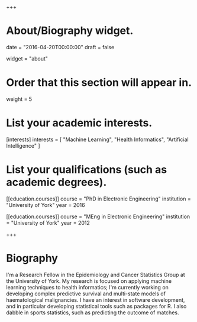 +++
# About/Biography widget.

date = "2016-04-20T00:00:00"
draft = false

widget = "about"

# Order that this section will appear in.
weight = 5

# List your academic interests.
[interests]
  interests = [
    "Machine Learning",
    "Health Informatics",
    "Artificial Intelligence"
  ]

# List your qualifications (such as academic degrees).
[[education.courses]]
  course = "PhD in Electronic Engineering"
  institution = "University of York"
  year = 2016

[[education.courses]]
  course = "MEng in Electronic Engineering"
  institution = "University of York"
  year = 2012

+++

# Biography

I'm a Research Fellow in the Epidemiology and Cancer Statistics Group at the University of York. My research is focused on applying machine learning techniques to health informatics; I'm currently working on developing complex predictive survival and multi-state models of haematological malignancies. I have an interest in software development, and in particular developing statistical tools such as packages for R. I also dabble in sports statistics, such as predicting the outcome of matches.

